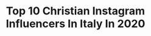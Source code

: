 ---
title: Top 10 Christian Instagram Influencers In Italy In 2020
description: >-
  Find top christian Instagram influencers in Italy in 2020. Most popular hashtags: #italy #fashion #iorestoacasa #life.
platform: Instagram
profiles:
  - username: "laracaprotti"
    fullname: >-
      L A R A   C A P R O T T I
    location: "Italy"
    followers: 25279
    engagement: 377
    commentsToLikes: 0.094059
    avatar: "https://scontent-lhr8-1.cdninstagram.com/v/t51.2885-19/s320x320/55738263_2115163058774914_1878647145133768704_n.jpg?_nc_ht=scontent-lhr8-1.cdninstagram.com&_nc_ohc=fzCH2_OIeWgAX9RXemI&oh=828bd3ea449673cdc893bf14ac1527b2&oe=5EB94CAA"
    verified: false
    hashtags: "#enjoy, #singer, #chillin, #nofear"
  - username: "rntravels"
    fullname: >-
      Christianna✨travel & lifestyle
    location: "Italy"
    followers: 5395
    engagement: 560
    commentsToLikes: 0.032063
    avatar: "https://scontent-lhr8-1.cdninstagram.com/v/t51.2885-19/s320x320/79328968_691760184685000_3118384979768246272_n.jpg?_nc_ht=scontent-lhr8-1.cdninstagram.com&_nc_ohc=DZRaBftskWoAX96Wji1&oh=deeb13e608e137e41c3e9995f542ca2c&oe=5EB8EC33"
    verified: false
    hashtags: "#travelpassion, #travelpassport, #discoverearth, #traveltagged"
  - username: "leggi_con_irene"
    fullname: >-
      Irene Di Liberto
    location: "Italy"
    followers: 30292
    engagement: 225
    commentsToLikes: 0.221396
    avatar: "https://instagram.facc5-1.fna.fbcdn.net/v/t51.2885-19/s320x320/22858292_132633740727662_6156296347017281536_n.jpg?_nc_ht=instagram.facc5-1.fna.fbcdn.net&_nc_ohc=tzpdQld7WrgAX8gCtvg&oh=4edee3b5f22fc3d20e3b6e83b08a7ab9&oe=5EA215B0"
    verified: false
    hashtags: "#mylife, #leggere, #makeup, #booklovers"
  - username: "christiangiroso"
    fullname: >-
      Christian Giroso
    location: "Italy"
    followers: 15181
    engagement: 1072
    commentsToLikes: 0.018758
    avatar: "https://instagram.fkul16-1.fna.fbcdn.net/v/t51.2885-19/10914375_423679391136768_1474474036_a.jpg?_nc_ht=instagram.fkul16-1.fna.fbcdn.net&_nc_ohc=4In6LICy8vUAX_7tvQL&oh=581cc8e084f3246d88f65aed9c142be1&oe=5EA0A7CF"
    verified: false
    hashtags: "#scampia, #christiangiroso, #rione, #mybrilliantfriend"
  - username: "christianvieri"
    fullname: >-
      Christian Vieri
    location: "Italy"
    followers: 2337926
    engagement: 245
    commentsToLikes: 0.010199
    avatar: "https://scontent-ams4-1.cdninstagram.com/v/t51.2885-19/10507826_661438880637488_1199413564_a.jpg?_nc_ht=scontent-ams4-1.cdninstagram.com&_nc_ohc=TFedTesI63gAX9CitnY&oh=83e2a08cb82129dd6ac26d0ad570a8e8&oe=5EB9AD4D"
    verified: true
    hashtags: ""
  - username: "christiandesica35official"
    fullname: >-
      Christian de Sica
    location: "Italy"
    followers: 535880
    engagement: 158
    commentsToLikes: 0.015170
    avatar: "https://scontent-ams4-1.cdninstagram.com/v/t51.2885-19/s320x320/90089507_200938347857001_3612636471728537600_n.jpg?_nc_ht=scontent-ams4-1.cdninstagram.com&_nc_ohc=ZgF58CU2T3YAX9KsQ0X&oh=541b5604955db84aaf24a44fb3337fc8&oe=5EB62641"
    verified: true
    hashtags: "#roma, #heliocabala, #manueldesica, #claudioamendola"
  - username: "christianblunck_"
    fullname: >-
      Christian Blunck
    location: "Italy"
    followers: 15868
    engagement: 218
    commentsToLikes: 0.038756
    avatar: "https://scontent-lhr8-1.cdninstagram.com/v/t51.2885-19/s320x320/18444645_222953334859866_3952593097531064320_a.jpg?_nc_ht=scontent-lhr8-1.cdninstagram.com&_nc_ohc=Smm94M_ocTsAX879DpV&oh=ffd64cfe6266a73b52a0faff7836e069&oe=5EB33186"
    verified: false
    hashtags: "#techno, #music, #paulkalkbrenner, #music"
  - username: "positivetnt"
    fullname: >-
      Positive
    location: "Italy"
    followers: 32078
    engagement: 458
    commentsToLikes: 0.034682
    avatar: "https://scontent-amt2-1.cdninstagram.com/v/t51.2885-19/s320x320/90416252_2678148182307494_3805996084078051328_n.jpg?_nc_ht=scontent-amt2-1.cdninstagram.com&_nc_ohc=Caxt_F-EEIcAX_F-Byb&oh=4593cf461f49ca4a6ce30dc5ecdedea1&oe=5EB78695"
    verified: false
    hashtags: "#march30th, #4thalbumlaunch, #birthdayvibes, #savethedate"
  - username: "riccardochina"
    fullname: >-
      𝐆 𝐑 𝐈 𝐆 𝐈 𝐎
    location: "Italy"
    followers: 81045
    engagement: 489
    commentsToLikes: 0.049999
    avatar: "https://scontent-ams4-1.cdninstagram.com/v/t51.2885-19/s320x320/44865148_598319797282286_3020123051523047424_n.jpg?_nc_ht=scontent-ams4-1.cdninstagram.com&_nc_ohc=gHKH2XLPU_kAX8T5oP4&oh=bc812c654b89e58b2d1d8903215ad3a9&oe=5EB97E35"
    verified: false
    hashtags: "#body, #coffee, #fyp, #duetto"
  - username: "frunza_anamaria"
    fullname: >-
      Ana-Maria
    location: "Italy"
    followers: 101788
    engagement: 204
    commentsToLikes: 0.091559
    avatar: "https://scontent-amt2-1.cdninstagram.com/v/t51.2885-19/s320x320/74945552_416170189070161_6911588168747712512_n.jpg?_nc_ht=scontent-amt2-1.cdninstagram.com&_nc_ohc=GnmczEeBARcAX9JgDXl&oh=52ad28650c73953719cfc0c69bd58514&oe=5EBA6FF2"
    verified: false
    hashtags: "#matterhorn, #friends, #fashion, #blondegirl"
---